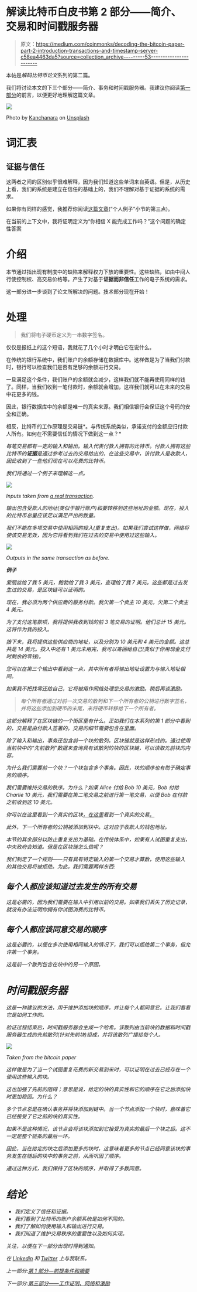 # 解读比特币白皮书第 2 部分——简介、交易和时间戳服务器

> 原文：<https://medium.com/coinmonks/decoding-the-bitcoin-paper-part-2-introduction-transactions-and-timestamp-server-c58ea4463da5?source=collection_archive---------53----------------------->

本帖是*解码比特币论文*系列的第二篇。

我们将讨论本文的下三个部分——简介、事务和时间戳服务器。我建议你阅读[第一部分](/coinmonks/decoding-the-bitcoin-paper-part-1-prerequisites-and-abstract-a35579d0ffd9)的前言，以便更好地理解这篇文章。

![](img/d8c85c25f1a543f4d5a7f8dba397d4b0.png)

Photo by [Kanchanara](https://unsplash.com/@kanchanara?utm_source=medium&utm_medium=referral) on [Unsplash](https://unsplash.com?utm_source=medium&utm_medium=referral)

# 词汇表

## 证据与信任

这两者之间的区别似乎很难解释，因为我们知道这些单词来自英语。但是，从历史上看，我们的系统是建立在信任的基础上的，我们不理解对基于证据的系统的需求。

如果你有同样的感觉，我推荐你阅读[这篇文章](/coinmonks/why-im-bullish-about-blockchain-and-you-should-be-too-2e966fc4cd7b)(“个人例子”小节的第三点)。

在当前的上下文中，我将证明定义为“你相信 X 能完成工作吗？”这个问题的确定性答案

# 介绍

本节通过指出现有制度中的缺陷来解释权力下放的重要性。这些缺陷，如由中间人行使控制权、高交易价格等。产生了对基于**证据而非信任**工作的电子系统的需求。

这一部分进一步谈到了论文所解决的问题。技术部分现在开始！

# 处理

> 我们将电子硬币定义为一串数字签名。

仅仅是报纸上的这个短语，我就花了几个小时才明白它在说什么。

在传统的银行系统中，我们账户的余额存储在数据库中。这样做是为了当我们付款时，银行可以检查我们是否有足够的余额进行交易。

一旦满足这个条件，我们账户的余额就会减少，这样我们就不能再使用同样的钱了。同样，当我们收到一笔付款时，余额就会增加，这样我们就可以在未来的交易中花更多的钱。

因此，银行数据库中的余额是唯一的真实来源。我们相信银行会保证这个号码的安全和正确。

相反，比特币的工作原理是交易链*。与传统系统类似，承诺支付的金额应归付款人所有。如何在不需要信任的情况下做到这一点？*

*每笔交易都有一定的输入和输出。输入代表付款人拥有的比特币。付款人拥有这些比特币的**证据**是通过参考过去的交易给出的，在这些交易中，该付款人是收款人，因此收到了一些他们现在可以花费的比特币。*

*我们将通过一个例子来理解这一点。*

*![](img/daf2a8a7358d1f7bd23def67293bcbc6.png)*

*Inputs taken from [a real transaction](https://www.blockchain.com/btc/tx/71b62d233018b158344ff0296cac9bf3e966fc86eed7a8fc3a28bf0bff6a75d4).*

*输出包含受款人的地址(类似于银行账户)和要转移到这些地址的金额。现在，投入的比特币总量应该足以满足产出的数量。*

*我们不能在多项交易中使用相同的投入(重复支出)。如果我们尝试这样做，网络将使该交易无效，因为它将看到我们在过去的交易中使用过这些输入。*

*![](img/fc681a056bd62d9e5da1df3e00f44e91.png)*

*Outputs in the same transaction as before.*

***例子***

*爱丽丝给了我 5 美元，鲍勃给了我 3 美元，查理给了我 7 美元。这些都是过去发生过的交易，是区块链可以证明的。*

*现在，我必须为两个供应商的服务付款。我欠第一个卖主 10 美元，欠第二个卖主 4 美元。*

*为了支付这笔款项，我将提供我收到钱的前 3 笔交易的证明。他们总计 15 美元。这将作为我的投入。*

*接下来，我将提供这些供应商的地址，以及分别为 10 美元和 4 美元的金额。这总共是 14 美元。投入中还有 1 美元未用完，我可以寄回给自己(类似于你用现金支付时剩余的零钱)。*

*您可以在第三个输出中看到这一点，其中所有者将输出地址设置为与输入地址相同。*

*如果我不把找零还给自己，它将被用作网络处理您交易的激励。稍后再谈激励。*

> *每个所有者通过对前一次交易的散列和下一个所有者的公钥进行数字签名，并将这些添加到硬币的末尾，来将硬币转移给下一个所有者。*

*这部分解释了在区块链的一个街区里有什么。正如我们在本系列的第 1 部分中看到的，交易是由付款人签署的。交易的细节需要包含在里面。*

*除了输入和输出，事务还包含前一个块的散列。区块链就是这样形成的。通过使用当前块中的“先前散列”数据来查询具有该散列的块的区块链，可以读取先前块的内容。*

*为什么我们需要前一个块？一个块包含多个事务。因此，块的顺序也有助于确定事务的顺序。*

*我们需要维持交易的秩序。为什么？如果 Alice 付给 Bob 10 美元，Bob 付给 Charlie 10 美元，我们需要在第二笔交易之前进行第一笔交易，以便 Bob 在付款之前收到这 10 美元。*

*你可以在这里看到一个真实的区块[，在这里](https://www.blockchain.com/btc/block/000000000000000000040f6dcec8a73ca04ef758260875d6953eb55494777a26)看到一个真实的交易[。](https://www.blockchain.com/btc/tx/88d5951f88eb81967f7b0f35c1bac5b40e7894422a0b340672b78c35d628339d)*

*此外，下一个所有者的公钥被添加到块中。这对应于收款人的钱包地址。*

*本节的其余部分以防止重复支出为基础。在传统体系中，如果有人试图重复支出，中央政府会知道。但是在区块链怎么做呢？*

*我们制定了一个规则——只有具有特定输入的第一个交易才算数，使用这些输入的其他交易将被拒绝。为此，我们需要两样东西:*

## *每个人都应该知道过去发生的所有交易*

*这是必需的，因为我们需要在输入中引用以前的交易。如果我们丢失了历史记录，就没有办法证明你拥有你试图消费的比特币。*

## *每个人都应该同意交易的顺序*

*这是必要的，以便在多次使用相同输入的情况下，我们可以拒绝第二个事务，但允许第一个事务。*

*这是前一个散列包含在块中的另一个原因。*

# *时间戳服务器*

*这是一种建议的方法，用于维护添加块的顺序，并让每个人都同意它。让我们看看它是如何工作的。*

*验证过程结束后，时间戳服务器会生成一个哈希。该散列由当前块的数据和时间戳服务器生成的先前散列(针对先前块)组成，并将该散列广播给每个人。*

*![](img/e403ba83e40c1b4c8a4088225a53cd43.png)*

*Taken from the bitcoin paper*

*这样做是为了当一个试图重复花费的新交易到来时，可以证明在过去已经存在一个使用这些输入的块。*

*这也加强了先前的阻碍；意思是说，给定的块的真实性和它的顺序在它之后添加块时更加稳固。为什么？*

*多个节点总是在确认事务并将块添加到链中。当一个节点添加一个块时，意味着它已经接受了它之前的块的真实性。*

*如果不是这种情况，该节点会将该块添加到它接受为真实的最后一个块之后。这不一定是整个链条的最后一环。*

*因此，当在给定的块之后添加更多的块时，这意味着更多的节点已经同意该块的事务发生在随后的块中的事务之前，从而巩固了顺序。*

*通过这种方式，我们保持了区块的顺序，并取得了多数同意。*

# *结论*

*   *我们定义了信任和证据。*
*   *我们看到了比特币的账户余额系统是如何不同的。*
*   *我们了解如何使用输入和输出进行交易。*
*   *我们知道了维护交易秩序的重要性以及如何实现。*

*关注，以便在下一部分出现时得到通知。*

*在 [Linkedin](https://www.linkedin.com/in/aditya-rana-swe/) 和 [Twitter](https://twitter.com/RealAdityaRana) 上与我联系。*

*上一部分:[第 1 部分—前提条件和摘要](/coinmonks/decoding-the-bitcoin-paper-part-1-prerequisites-and-abstract-a35579d0ffd9)*

*下一部分:[第三部分——工作证明、网络和激励](/coinmonks/decoding-the-bitcoin-paper-part-3-proof-of-work-network-and-incentive-87d3a2fd5c0d)*